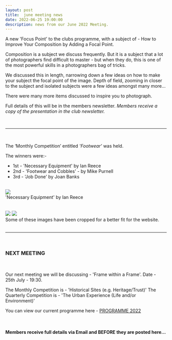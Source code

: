 ```yaml
---
layout: post
title:  june meeting news
date: 2022-06-25 19:00:00
description: news from our June 2022 Meeting.
---
```


A new 'Focus Point' to the clubs programme, with a subject of - How to Improve Your Composition by Adding a Focal Point.

Composition is a subject we discuss frequently. But it is a subject that a lot of photographers find difficult to master - but when they do, this is one of the most powerful skills in a photographers bag of tricks.

We discussed this in length, narrowing down a few ideas on how to make your subject the focal point of the image. Depth of field, zooming in closer to the subject and isolated subjects were a few ideas amongst many more...

There were many more items discussed to inspire you to photograph.

Full details of this will be in the members newsletter.
*Members receive a copy of the presentation in the club newsletter.*

<br>

<hr>

<br>

The ‘Monthly Competition’ entitled *'Footwear'* was held.

The winners were:-

<ul>
	<li>1st - &#39;Necessary Equipment&#39; by Ian Reece</li>
	<li>2nd - &#39;Footwear and Cobbles&#39; - by Mike Purnell</li>
	<li>3rd - &#39;Job Done&#39; by Joan Banks</li>
</ul>

<br>

<div class="img_row">
	<img class="col three" src="{{ site.baseurl }}/assets/img/June22_Monthly/09 - Necessary Equipment.jpg">
</div>
<div class="col three caption">
	&#39;Necessary Equipment&#39; by Ian Reece
</div>

<br>
<br>

<div class="img_row">
	<img class="col two" src="{{ site.baseurl }}/assets/img/June22_Monthly/08 - Footware and Cobbles.jpg">
	<img class="col one" src="{{ site.baseurl }}/assets/img/June22_Monthly/11 - Job Done.jpg">
</div>

<div class="col three caption">
	Some of these images have been cropped for a better fit for the website.
</div>


<br>

<hr>

<br>



### NEXT MEETING
<br>

Our next meeting we will be discussing - 'Frame within a Frame'.
Date - 25th July - 19:30.

The Monthly Competition is - 'Historical Sites (e.g. Heritage/Trust)'
The Quarterly Competition is - 'The Urban Experience (Life and/or Environment)'


You can view our current programme here - <a href="{{ site.baseurl }}/programme/2020-12-16-Forward-Programme-2022">PROGRAMME 2022</a>

<br>

#### Members receive full details via Email and BEFORE they are posted here...